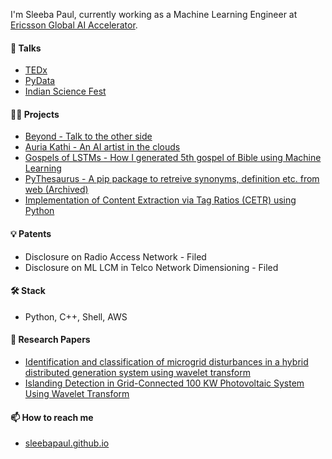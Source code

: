 I'm Sleeba Paul, currently working as a Machine Learning Engineer at [Ericsson Global AI Accelerator](https://www.ericsson.com/en/press-releases/2/2018/12/ericsson-establishes-a-global-artificial-intelligence-accelerator-gaia-in-india). 

#### 🎤 Talks

- [TEDx](https://www.youtube.com/watch?v=23PajuCpmwM)
- [PyData](https://www.youtube.com/watch?v=Hz3cYVu_CFo)
- [Indian Science Fest](https://www.youtube.com/watch?v=cKiqSIjZDuI&t=1s)

#### 👨‍💻 Projects 

- [Beyond - Talk to the other side](https://beyond-bcbae.web.app)
- [Auria Kathi - An AI artist in the clouds](https://auriakathi.com/)
- [Gospels of LSTMs - How I generated 5th gospel of Bible using Machine Learning](https://sleebapaul.github.io/gospel-of-lstms/)
- [PyThesaurus - A pip package to retreive synonyms, definition etc. from web (Archived)](https://pypi.org/project/py-thesaurus/)
- [Implementation of Content Extraction via Tag Ratios (CETR) using Python](https://bitbucket.org/redpillscoder/cetr-py/src/master/)

#### 💡 Patents

- Disclosure on Radio Access Network - Filed
- Disclosure on ML LCM in Telco Network Dimensioning - Filed

#### 🛠️ Stack 

- Python, C++, Shell, AWS 

#### 🔬 Research Papers 

- [Identification and classification of microgrid disturbances in a hybrid distributed generation system using wavelet transform](https://ieeexplore.ieee.org/document/7854066)
- [Islanding Detection in Grid-Connected 100 KW Photovoltaic System Using Wavelet Transform](https://www.researchgate.net/publication/309703860_Islanding_Detection_in_Grid-Connected_100_KW_Photovoltaic_System_Using_Wavelet_Transform)


#### 📫 How to reach me

- [sleebapaul.github.io](https://sleebapaul.github.io/)

<!--
**sleebapaul/sleebapaul** is a ✨ _special_ ✨ repository because its `README.md` (this file) appears on your GitHub profile.


Here are some ideas to get you started:

- 🔭 I’m currently working on ...
- 🌱 I’m currently learning ...
- 👯 I’m looking to collaborate on ...
- 🤔 I’m looking for help with ...
- 💬 Ask me about ...
- 
- 😄 Pronouns: ...
- ⚡ Fun fact: ...
-->
